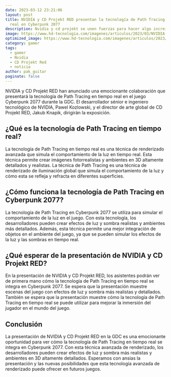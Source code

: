 ```yaml
---
date: 2023-03-12 23:21:06
layout: post
title: NVIDIA y CD Projekt RED presentan la tecnología de Path Tracing en tiempo
  real en Cyberpunk 2077
description: Nvidia y cd projekt se unen fuerzas para hacer algo increible para el gaming
image: https://www.hd-tecnologia.com/imagenes/articulos/2023/03/NVIDIA-y-CD-Projekt-RED-unen-fuerzas-para-presentar-la-tecnologia-de-Path-Tracing-en-Cyberpunk-2077-durante-la-GDC.jpg
optimized_image: https://www.hd-tecnologia.com/imagenes/articulos/2023/03/NVIDIA-y-CD-Projekt-RED-unen-fuerzas-para-presentar-la-tecnologia-de-Path-Tracing-en-Cyberpunk-2077-durante-la-GDC.jpg
category: gamer
tags:
  - gamer
  - Nvidia
  - CD Projekt Red
  - noticia
author: pak_guitar
paginate: false
---
```

NVIDIA y CD Projekt RED han anunciado una emocionante colaboración que presentará la tecnología de Path Tracing en tiempo real en el juego Cyberpunk 2077 durante la GDC. El desarrollador sénior e ingeniero tecnológico de NVIDIA, Pawel Kozlowski, y el director de arte global de CD Projekt RED, Jakub Knapik, dirigirán la exposición.

## ¿Qué es la tecnología de Path Tracing en tiempo real?

La tecnología de Path Tracing en tiempo real es una técnica de renderizado avanzada que simula el comportamiento de la luz en tiempo real. Esta técnica permite crear imágenes fotorrealistas y ambientes en 3D altamente detallados y realistas. La técnica de Path Tracing es una técnica de renderizado de iluminación global que simula el comportamiento de la luz y cómo esta se refleja y refracta en diferentes superficies.

## ¿Cómo funciona la tecnología de Path Tracing en Cyberpunk 2077?

La tecnología de Path Tracing en Cyberpunk 2077 se utiliza para simular el comportamiento de la luz en el juego. Con esta tecnología, los desarrolladores pueden crear efectos de luz y sombra realistas y ambientes más detallados. Además, esta técnica permite una mejor integración de objetos en el ambiente del juego, ya que se pueden simular los efectos de la luz y las sombras en tiempo real.

## ¿Qué esperar de la presentación de NVIDIA y CD Projekt RED?

En la presentación de NVIDIA y CD Projekt RED, los asistentes podrán ver de primera mano cómo la tecnología de Path Tracing en tiempo real se integra en Cyberpunk 2077. Se espera que la presentación muestre escenas del juego con efectos de luz y sombra más realistas y detallados. También se espera que la presentación muestre cómo la tecnología de Path Tracing en tiempo real se puede utilizar para mejorar la inmersión del jugador en el mundo del juego.

## Conclusión

La presentación de NVIDIA y CD Projekt RED en la GDC es una emocionante oportunidad para ver cómo la tecnología de Path Tracing en tiempo real se integra en Cyberpunk 2077. Con esta técnica avanzada de renderizado, los desarrolladores pueden crear efectos de luz y sombra más realistas y ambientes en 3D altamente detallados. Esperamos con ansias la presentación y las nuevas posibilidades que esta tecnología avanzada de renderizado puede ofrecer en futuros juegos.
